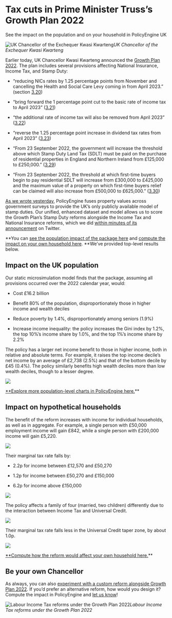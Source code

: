 
# Tax cuts in Prime Minister Truss’s Growth Plan 2022

See the impact on the population and on your household in PolicyEngine UK

![UK Chancellor of the Exchequer Kwasi Kwarteng](https://cdn-images-1.medium.com/max/2048/0*uWQA0HBNm3IbZhO1)*UK Chancellor of the Exchequer Kwasi Kwarteng*

Earlier today, UK Chancellor Kwasi Kwarteng announced the [Growth Plan 2022](https://assets.publishing.service.gov.uk/government/uploads/system/uploads/attachment_data/file/1105989/CCS207_CCS0822746402-001_SECURE_HMT_Autumn_Statement_2022_BOOK_Web_Accessible.pdf). The plan includes several provisions affecting National Insurance, Income Tax, and Stamp Duty:

* “reducing NICs rates by 1.25 percentage points from November and cancelling the Health and Social Care Levy coming in from April 2023.” (section [3.20](https://assets.publishing.service.gov.uk/government/uploads/system/uploads/attachment_data/file/1105989/CCS207_CCS0822746402-001_SECURE_HMT_Autumn_Statement_2022_BOOK_Web_Accessible.pdf#page=20))

* “bring forward the 1 percentage point cut to the basic rate of income tax to April 2023” ([3.21](https://assets.publishing.service.gov.uk/government/uploads/system/uploads/attachment_data/file/1105989/CCS207_CCS0822746402-001_SECURE_HMT_Autumn_Statement_2022_BOOK_Web_Accessible.pdf#page=20))

* “the additional rate of income tax will also be removed from April 2023” ([3.22](https://assets.publishing.service.gov.uk/government/uploads/system/uploads/attachment_data/file/1105989/CCS207_CCS0822746402-001_SECURE_HMT_Autumn_Statement_2022_BOOK_Web_Accessible.pdf#page=20))

* “reverse the 1.25 percentage point increase in dividend tax rates from April 2023” ([3.23](https://assets.publishing.service.gov.uk/government/uploads/system/uploads/attachment_data/file/1105989/CCS207_CCS0822746402-001_SECURE_HMT_Autumn_Statement_2022_BOOK_Web_Accessible.pdf#page=20))

* “From 23 September 2022, the government will increase the threshold above which Stamp Duty Land Tax (SDLT) must be paid on the purchase of residential properties in England and Northern Ireland from £125,000 to £250,000.” ([3.29](https://assets.publishing.service.gov.uk/government/uploads/system/uploads/attachment_data/file/1105989/CCS207_CCS0822746402-001_SECURE_HMT_Autumn_Statement_2022_BOOK_Web_Accessible.pdf#page=21))

* “From 23 September 2022, the threshold at which first-time buyers begin to pay residential SDLT will increase from £300,000 to £425,000 and the maximum value of a property on which first-time buyers relief can be claimed will also increase from £500,000 to £625,000.” ([3.30](https://assets.publishing.service.gov.uk/government/uploads/system/uploads/attachment_data/file/1105989/CCS207_CCS0822746402-001_SECURE_HMT_Autumn_Statement_2022_BOOK_Web_Accessible.pdf#page=21))

[As we wrote yesterday](https://blog.policyengine.org/stamp-duties-in-policyengine-uk-6087dc05c135), PolicyEngine fuses property values across government surveys to provide the UK’s only publicly available model of stamp duties. Our unified, enhanced dataset and model allows us to score the Growth Plan’s Stamp Duty reforms alongside the Income Tax and National Insurance reforms, which we did [within minutes of its announcement](https://twitter.com/nikhil_woodruff/status/1573235941053026305) on Twitter.

**You can [see the population impact of the package here](https://policyengine.org/uk/population-impact?dividend_basic_rate=7_5&dividend_higher_rate=32_5&NI_add_rate=2&NI_class_4_add_rate=2&NI_main_rate=12&NI_class_4_main_rate=9&dividend_additional_rate=38_1&basic_rate=19&sdlt_on_non_first_home_2_rate=0&sdlt_first_time_buyer_value_limit=625000&sdlt_on_first_time_buyer_homes_2_threshold=425000&add_rate=40) and [compute the impact on your own household here](https://policyengine.org/uk/household?dividend_basic_rate=7_5&dividend_higher_rate=32_5&NI_add_rate=2&NI_class_4_add_rate=2&NI_main_rate=12&NI_class_4_main_rate=9&dividend_additional_rate=38_1&basic_rate=19&sdlt_on_non_first_home_2_rate=0&sdlt_first_time_buyer_value_limit=625000&sdlt_on_first_time_buyer_homes_2_threshold=425000&add_rate=40). **We’ve provided top-level results below.

## Impact on the UK population

Our static microsimulation model finds that the package, assuming all provisions occurred over the 2022 calendar year, would:

* Cost £16.2 billion

* Benefit 80% of the population, disproportionately those in higher income and wealth deciles

* Reduce poverty by 1.4%, disproportionately among seniors (1.9%)

* Increase income inequality: the policy increases the Gini index by 1.2%, the top 10%’s income share by 1.0%, and the top 1%’s income share by 2.2%

The policy has a larger net income benefit to those in higher income, both in relative and absolute terms. For example, it raises the top income decile’s net income by an average of £2,738 (2.5%) and that of the bottom decile by £45 (0.4%). The policy similarly benefits high wealth deciles more than low wealth deciles, though to a lesser degree.

![](https://cdn-images-1.medium.com/max/3200/0*K6sPZQEFXrGUDLLn)

[**Explore more population-level charts in PolicyEngine here.](https://policyengine.org/uk/population-impact?dividend_basic_rate=7_5&dividend_higher_rate=32_5&NI_add_rate=2&NI_class_4_add_rate=2&NI_main_rate=12&NI_class_4_main_rate=9&dividend_additional_rate=38_1&basic_rate=19&sdlt_on_non_first_home_2_rate=0&sdlt_first_time_buyer_value_limit=625000&sdlt_on_first_time_buyer_homes_2_threshold=425000&add_rate=40)**

## Impact on hypothetical households

The benefit of the reform increases with income for individual households, as well as in aggregate. For example, a single person with £50,000 employment income will gain £842, while a single person with £200,000 income will gain £5,220.

![](https://cdn-images-1.medium.com/max/2592/0*9MKAdl_sTwSpw7J3)

Their marginal tax rate falls by:

* 2.2p for income between £12,570 and £50,270

* 1.2p for income between £50,270 and £150,000

* 6.2p for income above £150,000

![](https://cdn-images-1.medium.com/max/2512/0*phxsV1pO3hY9D9CZ)

The policy affects a family of four (married, two children) differently due to the interaction between Income Tax and Universal Credit.

![](https://cdn-images-1.medium.com/max/2616/0*IFpdJgHe_DhBije5)

Their marginal tax rate falls less in the Universal Credit taper zone, by about 1.0p.

![](https://cdn-images-1.medium.com/max/2576/0*rBTcqEAVkIAKhnRz)

[**Compute how the reform would affect your own household here.](https://policyengine.org/uk/household?dividend_basic_rate=7_5&dividend_higher_rate=32_5&NI_add_rate=2&NI_class_4_add_rate=2&NI_main_rate=12&NI_class_4_main_rate=9&dividend_additional_rate=38_1&basic_rate=19&sdlt_on_non_first_home_2_rate=0&sdlt_first_time_buyer_value_limit=625000&sdlt_on_first_time_buyer_homes_2_threshold=425000&add_rate=40)**

## Be your own Chancellor

As always, you can also [experiment with a custom reform alongside Growth Plan 2022](https://policyengine.org/uk/policy?dividend_basic_rate=7_5&dividend_higher_rate=32_5&NI_add_rate=2&NI_class_4_add_rate=2&NI_main_rate=12&NI_class_4_main_rate=9&dividend_additional_rate=38_1&basic_rate=19&sdlt_on_non_first_home_2_rate=0&sdlt_first_time_buyer_value_limit=625000&sdlt_on_first_time_buyer_homes_2_threshold=425000&add_rate=40). If you’d prefer an alternative reform, how would you design it? Compute the impact in PolicyEngine and [let us know](http://twitter.com/thepolicyengine)!

![Labour Income Tax reforms under the Growth Plan 2022](https://cdn-images-1.medium.com/max/3200/0*4yqZPnpAmiRqYiUe)*Labour Income Tax reforms under the Growth Plan 2022*
